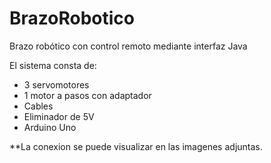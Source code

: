 # BrazoRobotico
Brazo robótico con control remoto mediante interfaz Java

El sistema consta de:

* 3 servomotores
* 1 motor a pasos con adaptador
* Cables
* Eliminador de 5V
* Arduino Uno

**La conexion se puede visualizar en las imagenes adjuntas.


